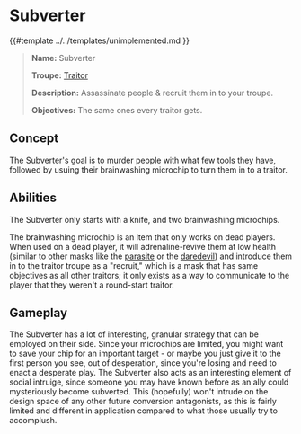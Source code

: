 # Subverter

{{#template ../../templates/unimplemented.md }}

> **Name:** Subverter
>
> **Troupe:** [Traitor](https://github.com/EphemeralSpace/docs/blob/master/src/design/masks/traitors.md)
>
> **Description:** Assassinate people & recruit them in to your troupe.
>
> **Objectives:** The same ones every traitor gets.

## Concept
The Subverter's goal is to murder people with what few tools they have, followed by usuing their brainwashing microchip to turn them in to a traitor.

## Abilities
The Subverter only starts with a knife, and two brainwashing microchips.

The brainwashing microchip is an item that only works on dead players. When used on a dead player, it will adrenaline-revive them at low health (similar to other masks like the [parasite](design/masks/crew/parasite.md) or the [daredevil](design/masks/crew/daredevil.md)) and introduce them in to the traitor troupe as a "recruit," which is a mask that has same objectives as all other traitors; it only exists as a way to communicate to the player that they weren't a round-start traitor.

## Gameplay
The Subverter has a lot of interesting, granular strategy that can be employed on their side. Since your microchips are limited, you might want to save your chip for an important target - or maybe you just give it to the first person you see, out of desperation, since you're losing and need to enact a desperate play.
The Subverter also acts as an interesting element of social intruige, since someone you may have known before as an ally could mysteriously become subverted. This (hopefully) won't intrude on the design space of any other future conversion antagonists, as this is fairly limited and different in application compared to what those usually try to accomplush.
